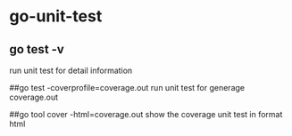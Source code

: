 # go-unit-test

## go test -v
run unit test for detail information

##go test -coverprofile=coverage.out
run unit test for generage coverage.out

##go tool cover -html=coverage.out
show the coverage unit test in format html

